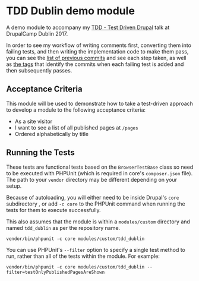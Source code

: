 # TDD Dublin demo module

A demo module to accompany my [TDD - Test Driven Drupal][0] talk at DrupalCamp
Dublin 2017.

In order to see my workflow of writing comments first, converting them into
failing tests, and then writing the implementation code to make them pass, you
can see the [list of previous commits][1] and see each step taken, as well as
[the tags][2] that identify the commits when each failing test is added and
then subsequently passes.

## Acceptance Criteria

This module will be used to demonstrate how to take a test-driven approach to
develop a module to the following acceptance criteria:

- As a site visitor
- I want to see a list of all published pages at `/pages`
- Ordered alphabetically by title

## Running the Tests

These tests are functional tests based on the `BrowserTestBase` class so need
to be executed with PHPUnit (which is required in core's `composer.json` file).
The path to your `vendor` directory may be different depending on your setup.

Because of autoloading, you will either need to be inside Drupal's `core` subdirectory
, or add `-c core` to the PHPUnit command when running the tests for them to execute successfully.

This also assumes that the module is within a `modules/custom` directory and
named `tdd_dublin` as per the repository name.

```
vendor/bin/phpunit -c core modules/custom/tdd_dublin
```

You can use PHPUnit's `--filter` option to specify a single test method to run,
rather than all of the tests within the module. For example:

```
vendor/bin/phpunit -c core modules/custom/tdd_dublin --filter=testOnlyPublishedPagesAreShown
```

[0]: https://www.oliverdavies.uk/talks/tdd-test-driven-drupal
[1]: https://github.com/opdavies/tdd_dublin/commits/HEAD
[2]: https://github.com/opdavies/tdd_dublin/tags
